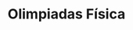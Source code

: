---
title: "Olimpiadas Física"  # Add a page title.
summary: "Recursos para Olimpiadas de Física."  # Add a page description.
type: "widget_page"  # Page type is a Widget Page
url: "recursos-fisica-quimica/olimpiadas/fisica"
---
